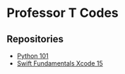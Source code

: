 # Professor T Codes

## Repositories
* [Python 101](https://github.com/professor-t-codes/python_101)
* [Swift Fundamentals Xcode 15](https://github.com/professor-t-codes/SwiftFundamentals15)
